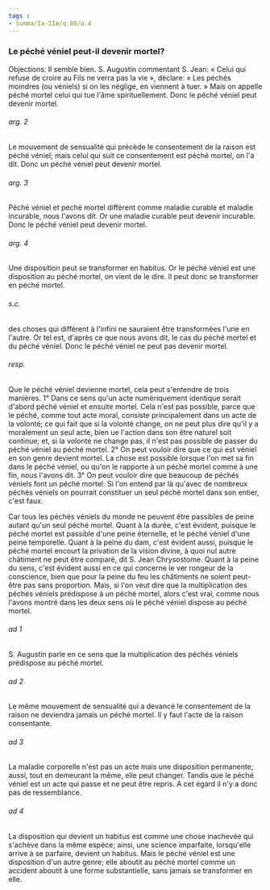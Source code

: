 ```yaml
---
tags : 
- Summa/Ia-IIæ/q.88/a.4
---
```


### Le péché véniel peut-il devenir mortel?

Objections: Il semble bien. S. Augustin commentant S. Jean: « Celui qui refuse de croire au Fils ne verra pas la vie », déclare: « Les péchés moindres (ou véniels) si on les néglige, en viennent à tuer. » Mais on appelle péché mortel celui qui tue l'âme spirituellement. Donc le péché véniel peut devenir mortel. 

###### arg. 2
Le mouvement de sensualité qui précède le consentement de la raison est péché véniel; mais celui qui suit ce consentement est péché mortel, on l'a dit. Donc un péché véniel peut devenir mortel. 

###### arg. 3
Péché véniel et péché mortel diffèrent comme maladie curable et maladie incurable, nous l'avons dit. Or une maladie curable peut devenir incurable. Donc le péché véniel peut devenir mortel. 

###### arg. 4
Une disposition peut se transformer en habitus. Or le péché véniel est une disposition au péché mortel, on vient de le dire. Il peut donc se transformer en péché mortel. 

###### s.c.
des choses qui diffèrent à l'infini ne sauraient être transformées l'une en l'autre. Or tel est, d'après ce que nous avons dit, le cas du péché mortel et du péché véniel. Donc le péché véniel ne peut pas devenir mortel. 

###### resp.
Que le péché véniel devienne mortel, cela peut s'entendre de trois manières. 1° Dans ce sens qu'un acte numériquement identique serait d'abord péché véniel et ensuite mortel. Cela n'est pas possible, parce que le péché, comme tout acte moral, consiste principalement dans un acte de la volonté; ce qui fait que si la volonté change, on ne peut plus dire qu'il y a moralement un seul acte, bien ue l'action dans son être naturel soit continue; et, si la volonté ne change pas, il n'est pas possible de passer du péché véniel au péché mortel. 2° On peut vouloir dire que ce qui est véniel en son genre devient mortel. La chose est possible lorsque l'on met sa fin dans le péché véniel, ou qu'on le rapporte à un péché mortel comme à une fin, nous l'avons dit. 3° On peut vouloir dire que beaucoup de péchés véniels font un péché mortel. Si l'on entend par là qu'avec de nombreux péchés véniels on pourrait constituer un seul péché mortel dans son entier, c'est faux. 

Car tous les péchés véniels du monde ne peuvent être passibles de peine autant qu'un seul péché mortel. Quant à la durée, c'est évident, puisque le péché mortel est passible d'une peine éternelle, et le péché véniel d'une peine temporelle. Quant à la peine du dam, c'est évident aussi, puisque le péché mortel encourt la privation de la vision divine, à quoi nul autre châtiment ne peut être comparé, dit S. Jean Chrysostome. Quant à la peine du sens, c'est évident aussi en ce qui concerne le ver rongeur de la conscience, bien que pour la peine du feu les châtiments ne soient peut-être pas sans proportion. Mais, si l'on veut dire que la multiplication des péchés véniels prédispose à un péché mortel, alors c'est vrai, comme nous l'avons montré dans les deux sens où le péché véniel dispose au péché mortel. 

###### ad 1
S. Augustin parle en ce sens que la multiplication des péchés véniels prédispose au péché mortel. 

###### ad 2
Le même mouvement de sensualité qui a devancé le consentement de la raison ne deviendra jamais un péché mortel. Il y faut l'acte de la raison consentante. 

###### ad 3
La maladie corporelle n'est pas un acte mais une disposition permanente; aussi, tout en demeurant la même, elle peut changer. Tandis que le péché véniel est un acte qui passe et ne peut être repris. A cet égard il n'y a donc pas de ressemblance. 

###### ad 4
La disposition qui devient un habitus est comme une chose inachevée qui s'achève dans la même espèce; ainsi, une science imparfaite, lorsqu'elle arrive à se parfaire, devient un habitus. Mais le péché véniel est une disposition d'un autre genre; elle aboutit au péché mortel comme un accident aboutit à une forme substantielle, sans jamais se transformer en elle. 

